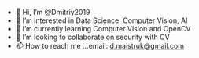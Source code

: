 - 👋 Hi, I’m @Dmitriy2019
- 👀 I’m interested in Data Science, Computer Vision, AI
- 🌱 I’m currently learning Computer Vision and OpenCV
- 💞️ I’m looking to collaborate on security with CV
- 📫 How to reach me ...email: d.maistruk@gmail.com

<!---
Dmitriy2019/Dmitriy2019 is a ✨ special ✨ repository because its `README.md` (this file) appears on your GitHub profile.
You can click the Preview link to take a look at your changes.
--->
